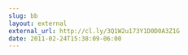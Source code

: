 ```yaml
---
slug: bb
layout: external
external_url: http://cl.ly/3Q1W2u173Y1D0D0A3Z1G
date: 2011-02-24T15:38:09-06:00
---
```

